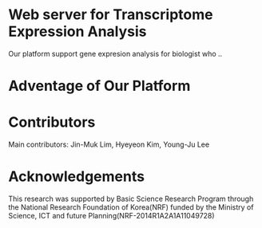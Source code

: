 # Web server for Transcriptome Expression Analysis
Our platform support gene expresion analysis for biologist who ..

# Adventage of Our Platform 




# Contributors
Main contributors: Jin-Muk Lim, Hyeyeon Kim, Young-Ju Lee

# Acknowledgements
This research was supported by Basic Science Research Program through the National Research Foundation of Korea(NRF) funded by the Ministry of Science, ICT and future Planning(NRF-2014R1A2A1A11049728)
